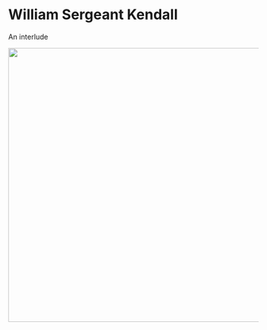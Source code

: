 # William Sergeant Kendall

An interlude

<img src=".pix/an_interlude.jpg" style="width:550px; height: auto;">
